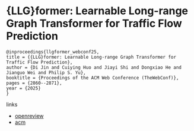 # {LLG}former: Learnable Long-range Graph Transformer for Traffic Flow Prediction

```
@inproceedings{llgformer_webconf25,
title = {{LLG}former: Learnable Long-range Graph Transformer for Traffic Flow Prediction},
author = {Di Jin and Cuiying Huo and Jiayi Shi and Dongxiao He and Jianguo Wei and Philip S. Yu},
booktitle = {Proceedings of the ACM Web Conference (TheWebConf)},
pages = {2860--2871},
year = {2025}
}
```

links
- [openreview](https://openreview.net/forum?id=7VjR70sxti)
- [acm](https://dl.acm.org/doi/10.1145/3696410.3714596)
